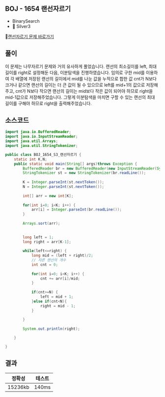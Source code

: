 ## BOJ - 1654 랜선자르기 
- BinarySearch
- 🥈 Silver3

🔗[랜선자르기 문제 바로가기](https://www.acmicpc.net/problem/1654)


## 풀이

이 문제는 나무자르기 문제와 거의 유사하게 풀었습니다. 
랜선의 최소길이를 left, 최대 길이를 right로 설정해둔 다음, 이분탐색을 진행하였습니다.
임의로 구한 mid를 이용하여 각 배열에 저장된 랜선의 길이에서 mid를 나눈 값을 누적으로 합한 값 cnt가 N보다 크거나 같으면 랜선의 길이는 더 큰 값이 될 수 있으므로 left를 mid+1의 값으로 저장해주고, cnt가 N보다 작으면 랜선의 길이는 mid보다 작은 값이 되어야 하므로 right을 mid-1값으로 저장해주었습니다. 그렇게 이분탐색을 마치면 구할 수 있는 랜선의 최대 길이를 구해야 하므로 right을 출력해주었습니다.


## 소스코드
~~~java
import java.io.BufferedReader;
import java.io.InputStreamReader;
import java.util.Arrays;
import java.util.StringTokenizer;

public class BOJ_1654_S3_랜선자르기 {
	static int K,N;
	public static void main(String[] args)throws Exception {
		BufferedReader br = new BufferedReader(new InputStreamReader(System.in));
		StringTokenizer st = new StringTokenizer(br.readLine());
		
		K = Integer.parseInt(st.nextToken());
		N = Integer.parseInt(st.nextToken());
		
		int[] arr = new int[K];
		
		for(int i=0; i<K; i++) {
			arr[i] = Integer.parseInt(br.readLine());
		}
		
		Arrays.sort(arr);
		
		
		long left = 1;
		long right = arr[K-1];
		
		while(left<=right) {
			long mid = (left + right)/2;
			// 자른 랜선의 개수 
			int cnt = 0;
			
			for(int i=0; i<K; i++) {
				cnt += arr[i]/mid;
			}
			
			if(cnt>=N) {
				left = mid + 1;
			}else if(cnt<N){
				right = mid - 1;
			}
			
		}
		
		System.out.println(right);

	}

}

~~~

## 결과 

| 정확성  | 테스트 |
|----|----|
|15236kb|140ms|